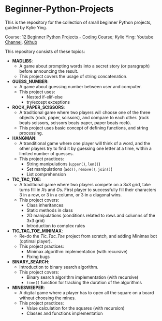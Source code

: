 # Beginner-Python-Projects
This is the repository for the collection of small beginner Python projects, guided by Kylie Ying.

Course: [12 Beginner Python Projects - Coding Course](https://www.youtube.com/watch?v=8ext9G7xspg&t=9109s);
Kylie Ying: [Youtube Channel](https://www.youtube.com/ycubed), [Github](https://github.com/kying18)

This repository consists of these topics:
- **MADLIBS**: 
   - A game about prompting words into a secret story (or paragraph) before announcing the result.
   - This project covers the usage of string concatenation.
- **GUESS_NUMBER**:
   - A game about guessing number between user and computer.
   - This project uses:
      - Nested if-elif-else
      - try/except exceptions
- **ROCK_PAPER_SCISSORS**:
   - A traditional game where two players will choose one of the three objects (rock, paper, scissors), and compare to each other. (rock beats scissors, scissors beats paper, paper beats rock).
   - This project uses basic concept of defining functions, and string processing.
- **HANGMAN**:
   - A tranditional game where one player will think of a word, and the other players try to find it by guessing one letter at a time, within a limited number of guesses.
   - This project practices:
      - String manipulations (`upper()`, `len()`)
      - Set manipulations (`add()`, `remove()`, `join()`)
      - List comprehension
- **TIC_TAC_TOE**:
   - A traditional game where two players compete on a 3x3 grid, take turns fill in *X*s and *O*s. First player to successfully fill their characters 3 in a row, or 3 in a column, or 3 in a diagonal wins.
   - This project covers:
      - Class inheritances
      - Static methods in class
      - 2D manipulations (conditions related to rows and columns of the 3x3 grid)
      - Introduction to complex rules
- **TIC_TAC_TOE_MINIMAX**:
   - Re-do the *Tic_Tac_Toe* project from scratch, and adding Minimax bot (optimal player).
   - This project practices:
      - Minimax algorithm implementation (with recursive)
      - Fixing bugs
- **BINARY_SEARCH**:
   - Introduction to binary search algorithm.
   - This project covers:
      - Binary search algorithm implementation (with recursive)
      - `time()` function for tracking the duration of the algorithms
- **MINESWEEPER**:
   - A digital game where a player has to open all the square on a board without choosing the mines.
   - This project practices:
      - Value calculation for the squares (with recursion)
      - Classes and functions implementation
